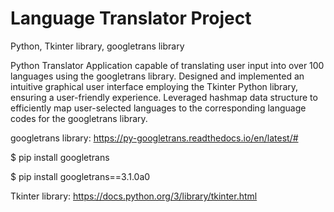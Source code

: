 # Language Translator Project
Python, Tkinter library, googletrans library

Python Translator Application capable of translating user input into over 100 languages using the googletrans library. Designed and implemented an intuitive graphical user interface employing the Tkinter Python library, ensuring a user-friendly experience. Leveraged hashmap data structure to efficiently map user-selected languages to the corresponding language codes for the googletrans library. 

googletrans library: https://py-googletrans.readthedocs.io/en/latest/#


$ pip install googletrans


$ pip install googletrans==3.1.0a0

Tkinter library: https://docs.python.org/3/library/tkinter.html
